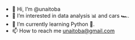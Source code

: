 - 👋 Hi, I’m @unaitoba
- 👀 I’m interested in data analysis 📊 and cars 🏎. 
- 🌱 I’m currently learning Python 🐍. 
- 📫 How to reach me unaitoba@gmail.com

<!---
unaitoba/unaitoba is a ✨ special ✨ repository because its `README.md` (this file) appears on your GitHub profile.
You can click the Preview link to take a look at your changes.
--->
